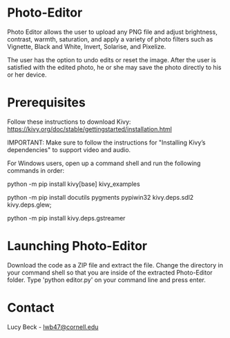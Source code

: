 # Photo-Editor
Photo Editor allows the user to upload any PNG file and adjust brightness, contrast, warmth, saturation, and apply a variety of photo filters such as Vignette, Black and White, Invert, Solarise, and Pixelize. 

The user has the option to undo edits or reset the image. After the user is satisfied with the edited photo, he or she may save the photo directly to his or her device.

# Prerequisites
Follow these instructions to download Kivy: https://kivy.org/doc/stable/gettingstarted/installation.html

IMPORTANT: Make sure to follow the instructions for "Installing Kivy’s dependencies" to support video and audio.

For Windows users, open up a command shell and run the following commands in order:

python -m pip install kivy[base] kivy_examples

python -m pip install docutils pygments pypiwin32 kivy.deps.sdl2 kivy.deps.glew; 

python -m pip install kivy.deps.gstreamer
# Launching Photo-Editor
Download the code as a ZIP file and extract the file. 
Change the directory in your command shell so that you are inside of the extracted Photo-Editor folder.
Type 'python editor.py' on your command line and press enter. 
# Contact 
Lucy Beck - lwb47@cornell.edu


